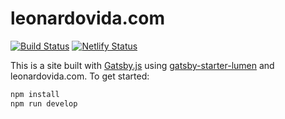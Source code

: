 # leonardovida.com

[![Build Status](https://travis-ci.com/leonardovida/leonardovida.com.svg?branch=master)](https://travis-ci.com/leonardovida/leonardovida.com) [![Netlify Status](https://api.netlify.com/api/v1/badges/d62d658d-2800-4661-a80b-aa7381d2494f/deploy-status)](https://app.netlify.com/sites/elastic-tereshkova-e9c4fa/deploys)

This is a site built with [Gatsby.js](https://www.gatsbyjs.org/) using [gatsby-starter-lumen](https://github.com/alxshelepenok/gatsby-starter-lumen) and leonardovida.com. To get started:

```bash
npm install
npm run develop
```
